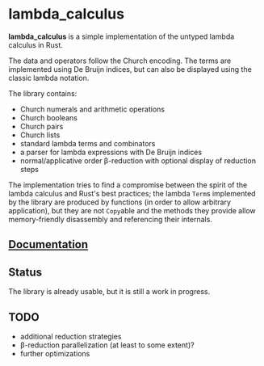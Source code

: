 # lambda_calculus

**lambda_calculus** is a simple implementation of the untyped lambda calculus in Rust.

The data and operators follow the Church encoding. The terms are implemented using De Bruijn
indices, but can also be displayed using the classic lambda notation.

The library contains:

- Church numerals and arithmetic operations
- Church booleans
- Church pairs
- Church lists
- standard lambda terms and combinators
- a parser for lambda expressions with De Bruijn indices
- normal/applicative order β-reduction with optional display of reduction steps

The implementation tries to find a compromise between the spirit of the lambda calculus and Rust's
best practices; the lambda `Term`s implemented by the library are produced by functions (in order
to allow arbitrary application), but they are not `Copy`able and the methods they provide allow
memory-friendly disassembly and referencing their internals.

## [Documentation](https://docs.rs/lambda_calculus)

## Status

The library is already usable, but it is still a work in progress.

## TODO

- additional reduction strategies
- β-reduction parallelization (at least to some extent)?
- further optimizations
